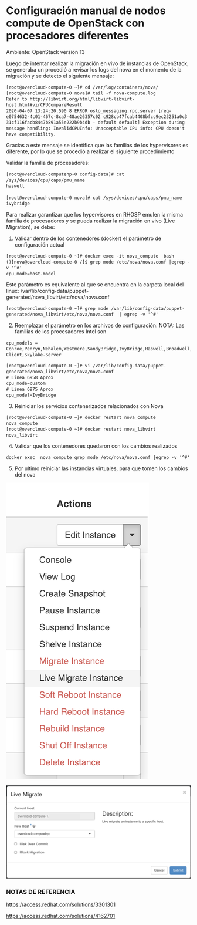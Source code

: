 # Configuración manual de nodos compute de OpenStack con procesadores diferentes

Ambiente:
OpenStack version 13

Luego de intentar realizar la migración en vivo de instancias de OpenStack, se generaba un procedió a revisar los logs del nova en el momento de la migración y se detecto el siguiente mensaje:


```
[root@overcloud-compute-0 ~]# cd /var/log/containers/nova/
[root@overcloud-compute-0 nova]# tail -f nova-compute.log
Refer to http://libvirt.org/html/libvirt-libvirt-host.html#virCPUCompareResult
2020-04-07 13:24:20.590 8 ERROR oslo_messaging.rpc.server [req-e0754632-4c01-467c-8ca7-48ae26357c02 c928cb47fcab4408bfcc9ec23251a0c3 31cf116facb8447b891a55e222b9b4db - default default] Exception during message handling: InvalidCPUInfo: Unacceptable CPU info: CPU doesn't have compatibility.
```

Gracias a este mensaje se identifica que las familias de los hypervisores es diferente, por lo que se procedió a realizar el siguiente procedimiento

Validar la familia de procesadores:

```
[root@overcloud-computehp-0 config-data]# cat /sys/devices/cpu/caps/pmu_name
haswell

[root@overcloud-compute-0 nova]# cat /sys/devices/cpu/caps/pmu_name
ivybridge
```

Para realizar garantizar que los hypervisores en RHOSP emulen la misma familia de procesadores y se pueda realizar la migración en vivo (Live Migration), se debe:

1. Validar dentro de los contenedores (docker) el parámetro de configuración actual

```
[root@overcloud-compute-0 ~]# docker exec -it nova_compute  bash
()[nova@overcloud-compute-0 /]$ grep mode /etc/nova/nova.conf |egrep -v '^#'
cpu_mode=host-model
```

Este parámetro es equivalente al que se encuentra en la carpeta local del linux: /var/lib/config-data/puppet-generated/nova_libvirt/etc/nova/nova.conf
```
[root@overcloud-compute-0 ~]# grep mode /var/lib/config-data/puppet-generated/nova_libvirt/etc/nova/nova.conf  | egrep -v '^#'
```

2. Reemplazar el parámetro en los archivos de configuración:
NOTA:
Las familias de los procesadores Intel son
```
cpu_models = Conroe,Penryn,Nehalem,Westmere,SandyBridge,IvyBridge,Haswell,Broadwell,Skylake-Client,Skylake-Server
```

```
[root@overcloud-compute-0 ~]# vi /var/lib/config-data/puppet-generated/nova_libvirt/etc/nova/nova.conf 
# Linea 6958 Aprox
cpu_mode=custom
# Linea 6975 Aprox
cpu_model=IvyBridge
```

3. Reiniciar los servicios contenerizados relacionados con Nova

```
[root@overcloud-compute-0 ~]# docker restart nova_compute
nova_compute
[root@overcloud-compute-0 ~]# docker restart nova_libvirt
nova_libvirt
```

4. Validar que los contenedores quedaron con los cambios realizados
```
docker exec  nova_compute grep mode /etc/nova/nova.conf |egrep -v '^#'
```

5. Por ultimo reiniciar las instancias virtuales, para que tomen los cambios del nova

![Ref](images/livemigration1.png)

![Ref](images/livemigration2.png)







### NOTAS DE REFERENCIA

https://access.redhat.com/solutions/3301301

https://access.redhat.com/solutions/4162701
